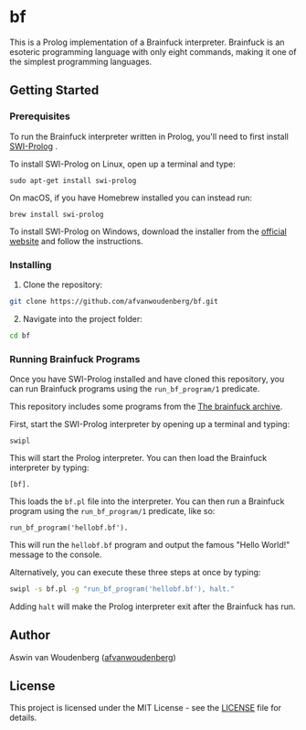 # bf

This is a Prolog implementation of a Brainfuck interpreter. Brainfuck is an esoteric programming language with only eight commands, making it one of the simplest programming languages.

## Getting Started

### Prerequisites

To run the Brainfuck interpreter written in Prolog, you'll need to first install [SWI-Prolog](https://www.swi-prolog.org/) .

To install SWI-Prolog on Linux, open up a terminal and type:

```{bash}
sudo apt-get install swi-prolog
```

On macOS, if you have Homebrew installed you can instead run:

```{bash}
brew install swi-prolog
```

To install SWI-Prolog on Windows, download the installer from the [official website](https://www.swi-prolog.org/Download.html) and follow the instructions.

### Installing

1. Clone the repository:
```bash
git clone https://github.com/afvanwoudenberg/bf.git
```

2. Navigate into the project folder:
```bash
cd bf
```

### Running Brainfuck Programs

Once you have SWI-Prolog installed and have cloned this repository, you can run Brainfuck programs using the `run_bf_program/1` predicate.

This repository includes some programs from the [The brainfuck archive](http://esoteric.sange.fi/brainfuck/).

First, start the SWI-Prolog interpreter by opening up a terminal and typing:

```{bash}
swipl
```

This will start the Prolog interpreter. You can then load the Brainfuck interpreter by typing:

```{prolog}
[bf].
```

This loads the `bf.pl` file into the interpreter. You can then run a Brainfuck program using the `run_bf_program/1` predicate, like so:

```{prolog}
run_bf_program('hellobf.bf').
```

This will run the `hellobf.bf` program and output the famous "Hello World!" message to the console.

Alternatively, you can execute these three steps at once by typing:

```bash
swipl -s bf.pl -g "run_bf_program('hellobf.bf'), halt."
```

Adding `halt` will make the Prolog interpreter exit after the Brainfuck has run.

## Author

Aswin van Woudenberg ([afvanwoudenberg](https://github.com/afvanwoudenberg))

## License

This project is licensed under the MIT License - see the [LICENSE](LICENSE) file for details.

